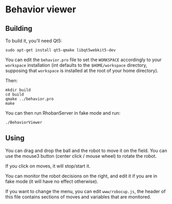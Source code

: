 # Behavior viewer

## Building

To build it, you'll need Qt5:

    sudo apt-get install qt5-qmake libqt5webkit5-dev

You can edit the `behavior.pro` file to set the `WORKSPACE` accordingly
to your `workspace` installation (int defaults to the `$HOME/workspace`
directory, supposing that `workspace` is installed at the root of your
home directory).

Then:

    mkdir build
    cd build
    qmake ../behavior.pro
    make

You can then run RhobanServer in fake mode and run:

    ./BehaviorViewer

## Using

You can drag and drop the ball and the robot to move it on the field.
You can use the mouse3 button (center click / mouse wheel) to rotate the
robot.

If you click on moves, it will stop/start it.

You can monitor the robot decisions on the right, and edit it if
you are in fake mode (it will have no effect otherwise).

If you want to change the menu, you can edit `www/robocup.js`, the header
of this file contains sections of moves and variables that are monitored.

